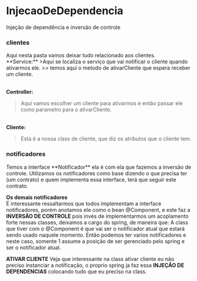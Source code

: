 # InjecaoDeDependencia
Injeção de dependência e inversão de controle

<h3>clientes</h3>
Aqui nesta pasta vamos deixar tudo relacionado aos clientes.
<br>**Service:**
>Aqui se localiza o serviço que vai notificar o cliente quando ativarmos ele.
>> temos aqui o metodo de ativarCliente que espera receber um cliente.

<br>**Controller:**
>Aqui vamos escolher um cliente para ativarmos e então passar ele como parametro para o ativarCliente.

<br>**Cliente:**
>Esta é a nossa class de cliente, que diz os atributos que o cliente tem.

<h3>notificadores</h3>
Temos a interface **Notificador** ela é com ela que fazemos a inversão de controle.
Utilizamos os notificadores como base dizendo o que precisa ter (um contrato) e quem implementa essa interface, terá que seguir este contrato.

**Os demais notificadores**<br>
É interessante ressaltarmos que todos implementam a interface notificadores, porém anotamos ele como o bean @Component, e este faz a **INVERSÂO DE CONTROLE**
pois invés de implementarmos um acoplamento forte nessas classes, deixamos a cargo do spring, de maneira que: A class que tiver com o @Component é que vai ser o notificador atual que estará sendo usado naquele momento.
Então podemos ter varios notificadores e neste caso, somente 1 assume a posição de ser gerenciado pelo spring e ser o notificador atual. 

**ATIVAR CLIENTE** 
Veja que interessante na class ativar cliente eu não preciso instanciar a notificação, o proprio spring ja faz essa **INJEÇÂO DE DEPENDENCIAS**
colocando tudo que eu preciso na class.